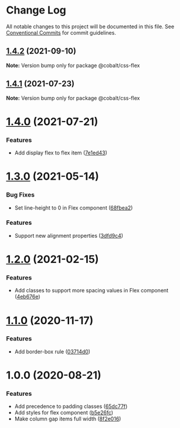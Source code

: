 # Change Log

All notable changes to this project will be documented in this file.
See [Conventional Commits](https://conventionalcommits.org) for commit guidelines.

## [1.4.2](https://github.com/Talkdesk/cobalt/compare/@cobalt/css-flex@1.4.1...@cobalt/css-flex@1.4.2) (2021-09-10)

**Note:** Version bump only for package @cobalt/css-flex





## [1.4.1](https://github.com/Talkdesk/cobalt/compare/@cobalt/css-flex@1.4.0...@cobalt/css-flex@1.4.1) (2021-07-23)

**Note:** Version bump only for package @cobalt/css-flex





# [1.4.0](https://github.com/Talkdesk/cobalt/compare/@cobalt/css-flex@1.3.0...@cobalt/css-flex@1.4.0) (2021-07-21)


### Features

* Add display flex to flex item ([7e1ed43](https://github.com/Talkdesk/cobalt/commit/7e1ed439307f8d27d59625257dd629e89f6df939))





# [1.3.0](https://github.com/Talkdesk/cobalt/compare/@cobalt/css-flex@1.2.0...@cobalt/css-flex@1.3.0) (2021-05-14)


### Bug Fixes

* Set line-height to 0 in Flex component ([68fbea2](https://github.com/Talkdesk/cobalt/commit/68fbea23c6cb5c8e8452846f38ae3c05d58d0bd6))


### Features

* Support new alignment properties ([3dfd9c4](https://github.com/Talkdesk/cobalt/commit/3dfd9c4620952120ff796c010bd6637d69891c00))





# [1.2.0](https://github.com/Talkdesk/cobalt/compare/@cobalt/css-flex@1.1.0...@cobalt/css-flex@1.2.0) (2021-02-15)


### Features

* Add classes to support more spacing values in Flex component ([4eb676e](https://github.com/Talkdesk/cobalt/commit/4eb676e18a6f9859b7e021f7da26afb1091d3bf4))





# [1.1.0](https://github.com/Talkdesk/cobalt/compare/@cobalt/css-flex@1.0.0...@cobalt/css-flex@1.1.0) (2020-11-17)


### Features

* Add border-box rule ([03714d0](https://github.com/Talkdesk/cobalt/commit/03714d0eba2de2a3e37ef8913c1284a90087acd6))





# 1.0.0 (2020-08-21)


### Features

* Add precedence to padding classes ([65dc77f](https://github.com/Talkdesk/cobalt/commit/65dc77fd92f5af3307048ba6e5ea0f4f845848de))
* Add styles for flex component ([b5e26fc](https://github.com/Talkdesk/cobalt/commit/b5e26fce8b8c9842974857313c52eafb7be04a1d))
* Make column gap items full width ([8f2e016](https://github.com/Talkdesk/cobalt/commit/8f2e0163d4a4c11d8a39042a33a46490e17850a4))
